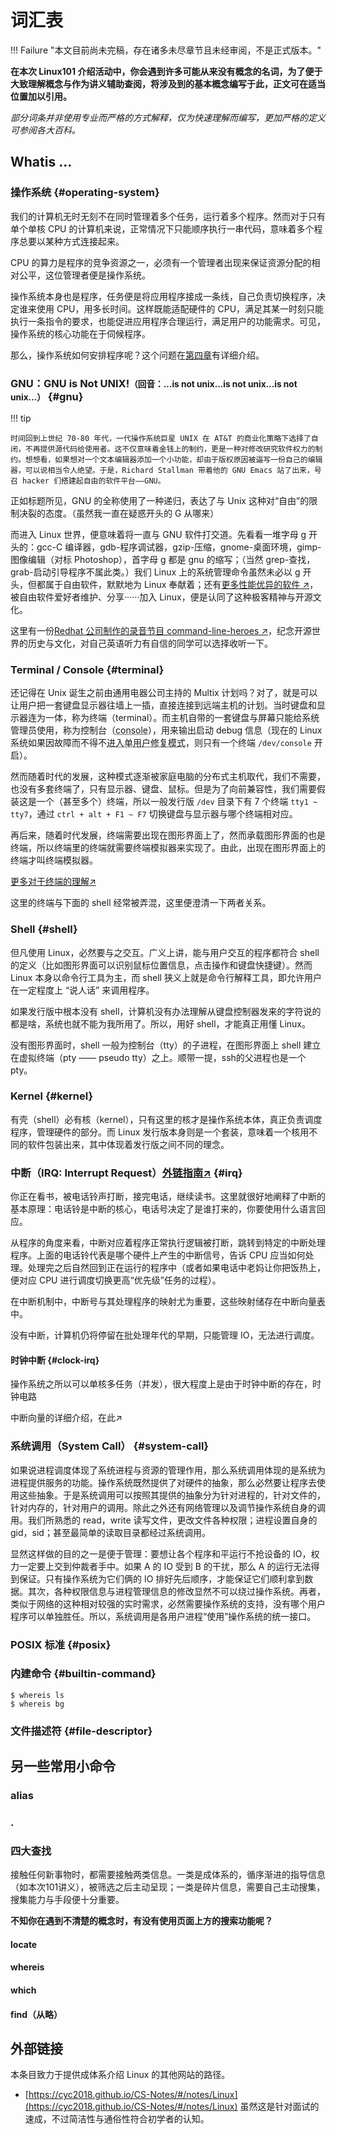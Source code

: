# 词汇表

!!! Failure "本文目前尚未完稿，存在诸多未尽章节且未经审阅，不是正式版本。"

**在本次 Linux101 介绍活动中，你会遇到许多可能从来没有概念的名词，为了便于大致理解概念与作为讲义辅助查阅，将涉及到的基本概念编写于此，正文可在适当位置加以引用。**

*部分词条并非使用专业而严格的方式解释，仅为快速理解而编写，更加严格的定义可参阅各大百科。*

## Whatis ...

### 操作系统 {#operating-system}

我们的计算机无时无刻不在同时管理着多个任务，运行着多个程序。然而对于只有单个单核 CPU 的计算机来说，正常情况下只能顺序执行一串代码，意味着多个程序总要以某种方式连接起来。
 
 CPU 的算力是程序的竞争资源之一，必须有一个管理者出现来保证资源分配的相对公平，这位管理者便是操作系统。
 
 操作系统本身也是程序，任务便是将应用程序接成一条线，自己负责切换程序，决定谁来使用 CPU，用多长时间。这样既能适配硬件的 CPU，满足其某一时刻只能执行一条指令的要求，也能促进应用程序合理运行，满足用户的功能需求。可见，操作系统的核心功能在于伺候程序。

那么，操作系统如何安排程序呢？这个问题在[第四章](../Ch04/index.md)有详细介绍。

### GNU：GNU is Not UNIX!<span style="font-size: smaller">（回音：...is not unix...is not unix...is not unix...）</span> {#gnu}

!!! tip 

    时间回到上世纪 70-80 年代，一代操作系统巨星 UNIX 在 AT&T 的商业化策略下选择了自闭，不再提供源代码给使用者。这不仅意味着金钱上的制约，更是一种对修改研究软件权力的制约。想想看，如果想对一个文本编辑器添加一个小功能，却由于版权原因被逼写一份自己的编辑器，可以说相当令人绝望。于是，Richard Stallman 带着他的 GNU Emacs 站了出来，号召 hacker 们搭建起自由的软件平台——GNU。

正如标题所见，GNU 的全称使用了一种递归，表达了与 Unix 这种对“自由”的限制决裂的态度。（虽然我一直在疑惑开头的 G 从哪来）

而进入 Linux 世界，便意味着将一直与 GNU 软件打交道。先看看一堆字母 g 开头的：gcc-C 编译器，gdb-程序调试器，gzip-压缩，gnome-桌面环境，gimp-图像编辑（对标 Photoshop），首字母 g 都是 gnu 的缩写；（当然 grep-查找，grab-启动引导程序不属此类。）我们 Linux 上的系统管理命令虽然未必以 g 开头，但都属于自由软件，默默地为 Linux 奉献着；还有[更多性能优异的软件 ↗](https://www.gnu.org/software/)，被自由软件爱好者维护、分享······加入 Linux，便是认同了这种极客精神与开源文化。

这里有一份[Redhat 公司制作的录音节目 command-line-heroes ↗](https://www.redhat.com/en/command-line-heroes)，纪念开源世界的历史与文化，对自己英语听力有自信的同学可以选择收听一下。

### Terminal / Console {#terminal}

还记得在 Unix 诞生之前由通用电器公司主持的 Multix 计划吗？对了，就是可以让用户把一套键盘显示器往墙上一插，直接连接到远端主机的计划。当时键盘和显示器连为一体，称为终端（terminal）。而主机自带的一套键盘与屏幕只能给系统管理员使用，称为控制台（<abbr title="con- 表强调，-sol 整体，词源同 solid —— 即构成一个整体，整体控制的工具。">console</abbr>），用来输出启动 debug 信息（现在的 Linux 系统如果因故障而不得不<abbr title="telinit 1">进入单用户修复模式</abbr>，则只有一个终端 `/dev/console` 开启）。

然而随着时代的发展，这种模式逐渐被家庭电脑的分布式主机取代，我们不需要，也没有多套终端了，只有显示器、键盘、鼠标。但是为了向前兼容性，我们需要假装这是一个（甚至多个）终端，所以一般发行版 `/dev` 目录下有 7 个终端 `tty1 ~ tty7`，通过 `ctrl + alt + F1 ~ F7` 切换键盘与显示器与哪个终端相对应。

再后来，随着时代发展，终端需要出现在图形界面上了，然而承载图形界面的也是终端，所以终端里的终端就需要终端模拟器来实现了。由此，出现在图形界面上的终端才叫终端模拟器。

[更多对于终端的理解↗](https://www.linuxdashen.com/%E4%BD%A0%E7%9C%9F%E7%9A%84%E7%9F%A5%E9%81%93%E4%BB%80%E4%B9%88%E6%98%AF%E7%BB%88%E7%AB%AF%E5%90%97%EF%BC%9F)

这里的终端与下面的 shell 经常被弄混，这里便澄清一下两者关系。

### Shell {#shell}

但凡使用 Linux，必然要与之交互。广义上讲，能与用户交互的程序都符合 shell 的定义（比如图形界面可以识别鼠标位置信息，点击操作和键盘快捷键）。然而 Linux 本身以命令行工具为主，而 shell 狭义上就是命令行解释工具，即允许用户在一定程度上 “说人话” 来调用程序。

如果发行版中根本没有 shell，计算机没有办法理解从键盘控制器发来的字符说的都是啥，系统也就不能为我所用了。所以，用好 shell，才能真正用懂 Linux。

没有图形界面时，shell 一般为控制台（tty）的子进程，在图形界面上 shell 建立在虚拟终端（pty —— pseudo tty）之上。顺带一提，ssh的父进程也是一个 pty。

### Kernel {#kernel}

有壳（shell）必有核（kernel），只有这里的核才是操作系统本体，真正负责调度程序，管理硬件的部分。而 Linux 发行版本身则是一个套装，意味着一个核用不同的软件包装出来，其中体现着发行版之间不同的理念。

### 中断（IRQ: Interrupt Request）[外链指南↗](https://www.ibm.com/developerworks/cn/linux/l-cn-linuxkernelint/index.html) {#irq}

你正在看书，被电话铃声打断，接完电话，继续读书。这里就很好地阐释了中断的基本原理：电话铃是中断的核心，电话号决定了是谁打来的，你要使用什么语言回应。

从程序的角度来看，中断对应着程序正常执行逻辑被打断，跳转到特定的中断处理程序。上面的电话铃代表是哪个硬件上产生的中断信号，告诉 CPU 应当如何处理。处理完之后自然回到正在运行的程序中（或者如果电话中老妈让你把饭热上，便对应 CPU 进行调度切换更高“优先级”任务的过程）。

在中断机制中，中断号与其处理程序的映射尤为重要，这些映射储存在中断向量<abbr title="一种数据结构，在 case 语句中用到">表</abbr>中。

没有中断，计算机仍将停留在批处理年代的早期，只能管理 IO，无法进行调度。

#### 时钟中断 {#clock-irq}

操作系统之所以可以单核多任务（并发），很大程度上是由于时钟中断的存在，时钟电路

中断向量的详细介绍，在此↗

### 系统调用（System Call） {#system-call}

如果说进程调度体现了系统进程与资源的管理作用，那么系统调用体现的是系统为进程提供服务的功能。操作系统既然提供了对硬件的抽象，那么必然要让程序去使用这些抽象。于是系统调用可以按照其提供的抽象分为针对进程的，针对文件的，针对内存的，针对用户的调用。除此之外还有网络管理以及调节操作系统自身的调用。我们所熟悉的 read，write 读写文件，更改文件各种权限；进程设置自身的gid，sid；甚至最简单的读取目录都经过系统调用。

显然这样做的目的之一是便于管理：要想让各个程序和平运行不抢设备的 IO，权力一定要上交到仲裁者手中。如果 A 的 IO 受到 B 的干扰，那么 A 的运行无法得到保证。只有操作系统为它们俩的 IO 排好先后顺序，才能保证它们顺利拿到数据。其次，各种权限信息与进程管理信息的修改显然不可以绕过操作系统。再者，类似于网络的这种相对较强的实时需求，必然需要操作系统的支持，没有哪个用户程序可以单独胜任。所以，系统调用是各用户进程“使用”操作系统的统一接口。

### POSIX 标准 {#posix}

### 内建命令 {#builtin-command}

```shell
$ whereis ls
$ whereis bg
```

### 文件描述符 {#file-descriptor}

## 另一些常用小命令

### alias

### .



### 四大查找

接触任何新事物时，都需要接触两类信息。一类是成体系的，循序渐进的指导信息（如本次101讲义），被筛选之后主动呈现；一类是碎片信息，需要自己主动搜集，搜集能力与手段便十分重要。

**不知你在遇到不清楚的概念时，有没有使用页面上方的搜索功能呢？**

#### locate

#### whereis

#### which

#### find（从略）

## 外部链接

本条目致力于提供成体系介绍 Linux 的其他网站的路径。

- [https://cyc2018.github.io/CS-Notes/#/notes/Linux](https://cyc2018.github.io/CS-Notes/#/notes/Linux)
虽然这是针对面试的速成，不过简洁性与通俗性符合初学者的认知。

